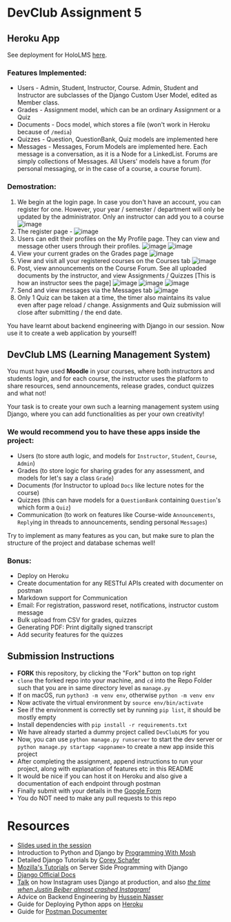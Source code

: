 # DevClub Assignment 5

## Heroku App
See  deployment for HoloLMS [here](https://hololms.herokuapp.com/).

### Features Implemented:
 - Users - Admin, Student, Instructor, Course. Admin, Student and Instructor are subclasses of the Django Custom User Model, edited as Member class.
 - Grades - Assignment model, which can be an ordinary Assignment or a Quiz
 - Documents - Docs model, which stores a file (won't work in Heroku because of `/media`)
 - Quizzes - Question, QuestionBank, Quiz models are implemented here
 - Messages - Messages, Forum Models are implemented here. Each message is a conversation, as it is a Node for a LinkedList. Forums are simply collections of Messages. All Users' models have a forum (for personal messaging, or in the case of a course, a course forum).

### Demostration:
1. We begin at the login page. In case you don't have an account, you can register for one. However, your year / semester / department will only be updated by the administrator. Only an instructor can add you to a course
![image](https://user-images.githubusercontent.com/15856849/181866869-06920df0-b63f-43c6-b22e-6c43e617912d.png)
2. The register page - 
![image](https://user-images.githubusercontent.com/15856849/181866901-6ead0e53-28bf-419c-bfb5-30fa7b57b86b.png)
3. Users can edit their profiles on the My Profile page. They can view and message other users through their profiles.
![image](https://user-images.githubusercontent.com/15856849/181867288-33327d63-30c8-44d6-b838-4b7cbaa4878b.png)
![image](https://user-images.githubusercontent.com/15856849/181867488-b2608e48-db99-4037-bcad-9856fbd3078b.png)
4. View your current grades on the Grades page
![image](https://user-images.githubusercontent.com/15856849/181867513-255a50d7-2262-461c-adf9-57bd39c9651e.png)
5. View and visit all your registered courses on the Courses tab
![image](https://user-images.githubusercontent.com/15856849/181867571-5af772e7-6a73-4e2e-9ad9-66f0c5229761.png)
6. Post, view announcements on the Course Forum. See all uploaded documents by the instructor, and view Assignments / Quizzes [This is how an instructor sees the page]
![image](https://user-images.githubusercontent.com/15856849/181867625-9bc842e6-848c-4b86-8327-f20519800c45.png)
![image](https://user-images.githubusercontent.com/15856849/181867763-0c166359-1e39-4626-8157-41d2117cfcc8.png)
![image](https://user-images.githubusercontent.com/15856849/181870172-4ee7bb45-4b91-43de-91bc-b2a7d496a38b.png)
7. Send and view messages via the Messages tab
![image](https://user-images.githubusercontent.com/15856849/181870305-37a8605f-425a-4370-91e5-c21229d2c228.png)
8. Only 1 Quiz can be taken at a time, the timer also maintains its value even after page reload / change. Assignments and Quiz submission will close after submitting / the end date.

You have learnt about backend engineering with Django in our session. Now use it to create a web application by yourself!
## DevClub LMS (Learning Management System)
You must have used **Moodle** in your courses, where both instructors and students login, and for each course, the instructor uses the platform to share resources, send announcements, release grades, conduct quizzes and what not!

Your task is to create your own such a learning management system using Django, where you can add functionalities as per your own creativity!

### We would recommend you to have these apps inside the project: 
- Users (to store auth logic, and models for `Instructor`, `Student`, `Course`, `Admin`)
- Grades (to store logic for sharing grades for any assessment, and models for let's say a class `Grade`)
- Documents (for Instructor to upload `Docs` like lecture notes for the course)
- Quizzes (this can have models for a `QuestionBank` containing `Question`'s which form a `Quiz`)
- Communication (to work on features like Course-wide `Announcements`, `Reply`ing in threads to announcements, sending personal `Messages`)

Try to implement as many features as you can, but make sure to plan the structure of the project and database schemas well!

### Bonus:
- Deploy on Heroku
- Create documentation for any RESTful APIs created with documenter on postman
- Markdown support for Communication
- Email: For registration, password reset, notifications, instructor custom message
- Bulk upload from CSV for grades, quizzes
- Generating PDF: Print digitally signed transcript
- Add security features for the quizzes

## Submission Instructions
- **FORK** this repository, by clicking the "Fork" button on top right
- `clone` the forked repo into your machine, and `cd` into the Repo Folder such that you are in same directory level as `manage.py`
- If on macOS, run `python3 -m venv env`, otherwise `python -m venv env`
- Now activate the virtual environment by `source env/bin/activate`
- See if the environment is correctly set by running `pip list`, it should be mostly empty
- Install dependencies with `pip install -r requirements.txt`
- We have already started a dummy project called `DevClubLMS` for you
- Now, you can use `python manage.py runserver` to start the dev server or `python manage.py startapp <appname>` to create a new app inside this project
- After completing the assignment, append instructions to run your project, along with explanation of features etc in this README
- It would be nice if you can host it on Heroku and also give a documentation of each endpoint through postman
- Finally submit with your details in the [Google Form](https://forms.gle/XSidrfbrsEZuDYfy6)
- You do NOT need to make any pull requests to this repo

# Resources
- [Slides used in the session](https://docs.google.com/presentation/d/e/2PACX-1vQbtDDGQonkIoGu68VrINL2s3sQcfiH5XVnk-iU26nk16DFBGsDabichsqhdtBvowPvpxaIbFLAV2h3/pub?slide=id.p)
- Introduction to Python and Django by [Programming With Mosh](https://youtu.be/_uQrJ0TkZlc)
- Detailed Django Tutorials by [Corey Schafer](https://www.youtube.com/playlist?list=PL-osiE80TeTtoQCKZ03TU5fNfx2UY6U4p)
- [Mozilla's Tutorials](https://developer.mozilla.org/en-US/docs/Learn/Server-side) on Server Side Programming with Django
- [Django Official Docs](https://www.djangoproject.com/start/)
- [Talk](https://youtu.be/lx5WQjXLlq8) on how Instagram uses Django at production, and also [*the time when Justin Beiber almost crashed Instagram!*](https://youtu.be/lx5WQjXLlq8?t=715)
- Advice on Backend Engineering by [Hussein Nasser](https://www.youtube.com/c/HusseinNasser-software-engineering)
- Guide for Deploying Python apps on [Heroku](https://devcenter.heroku.com/categories/python-support)
- Guide for [Postman Documenter](https://learning.postman.com/docs/publishing-your-api/documenting-your-api/)
